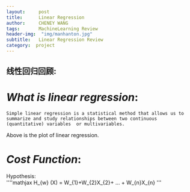 ```yaml
---
layout:     post
title:      Linear Regression
author:     CHENEY WANG
tags: 		MachineLearning Review
header-img:  "img/manhanton.jpg"
subtitle:  	Linear Regression Review
category:  project
---
```

<!-- Start Writing Below in Markdown -->

## **线性回归回顾**:
# *What is linear regression*:
    Simple linear regression is a statistical method that allows us to summarize and study relationships between two continuous (quantitative) variables  or multivariables.
            

Above is the plot of linear regression.

# *Cost Function*:
Hypothesis:  
''''mathjax
H_{w} (X) = W_{1}+W_{2}X_{2}+ ... + W_{n}X_{n}
'''











